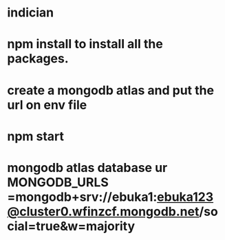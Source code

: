 # indician

# npm install to install all the packages.
# create a mongodb atlas  and put the url on  env file
# npm start
# mongodb atlas database ur MONGODB_URLS =mongodb+srv://ebuka1:ebuka123@cluster0.wfinzcf.mongodb.net/social=true&w=majority
